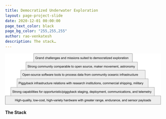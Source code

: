 ```yaml
---
title: Democratized Underwater Exploration
layout: page-project-slide
date: 2020-12-01 00:00:00
page_text_color: black
page_bg_color: "255,255,255"
author: rao-venkatesh
description: The stack…
---
```

![The stack…](/projects/final-frontiers-slides/02-democratized-underwater-exploration-04.png)

**The Stack**
